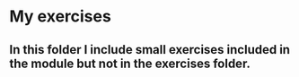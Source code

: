 # My exercises

## In this folder I include small exercises included in the module but not in the exercises folder.